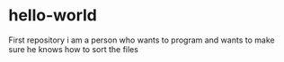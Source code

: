 # hello-world
First repository
i am a person who wants to program and wants to make sure he knows how to sort the files
